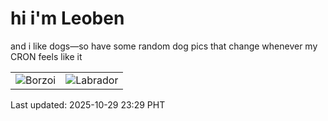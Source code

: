 # hi i'm Leoben

and i like dogs—so have some random dog pics that change whenever my CRON feels like it

|  |  |
|--------|----------|
| ![Borzoi](https://random-dog-vercel.vercel.app/api/random-borzoi?v=1761751790) | ![Labrador](https://random-dog-vercel.vercel.app/api/random-labrador?v=1761751790) |

Last updated: 2025-10-29 23:29 PHT
